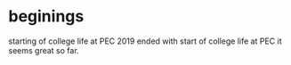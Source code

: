 # beginings
starting of college life at PEC
2019 ended with start of college life at PEC
it seems great so far.
